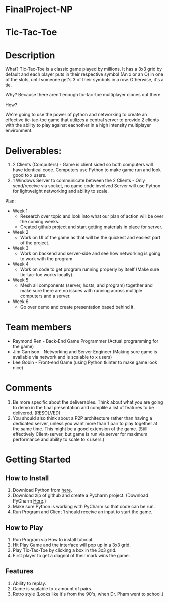 # FinalProject-NP

# Tic-Tac-Toe

# Description

What?
Tic-Tac-Toe is a classic game played by millions. It has a 3x3 grid by default and each player puts in their respective symbol (An x or an O) in one of the slots, until someone get's 3 of their symbols in a row. Otherwise, it's a tie.

Why?
Because there aren't enough tic-tac-toe multiplayer clones out there.

How?

We're going to use the power of python and networking to create an effective tic-tac-toe game that utilizes a central server to provide 2 clients with the ability to play against eachother in a high intensity multiplayer environment.

# Deliverables: 
1. 2 Clients (Computers) - Game is client sided so both computers will have identical code. Computers use Python to make game run and look good to x users.
2. 1 Windows Server to communicate between the 2 Clients - Only send/receive via socket, no game code involved Server will use Python for lightweight networking and ability to scale.

Plan: 
  * Week 1 
    - Research over topic and look into what our plan of action will be over the coming weeks. 
    - Created github project and start getting materials in place for server.
  * Week 2 
    - Work on UI of the game as that will be the quickest and easiest part of the project.
  * Week 3 
    - Work on backend and server-side and see how networking is going to work with the program. 
  * Week 4 
    - Work on code to get program running properly by itself (Make sure tic-tac-toe works locally).
  * Week 5 
    - Mesh all components (server, hosts, and program) together and make sure there are no issues with running across multiple computers and a server.
  * Week 6 
    - Go over demo and create presentation based behind it.

# Team members

* Raymond Ren - Back-End Game Programmer (Actual programming for the game)
* Jim Garrison - Networking and Server Engineer (Making sure game is available via network and is scalable to x users)
* Lee Gobin - Front-end Game (using Python tkinter to make game look nice)

# Comments
1. Be more specific about the deliverables. Think about what you are going to demo in the final presentation and complile a list of features to be delivered. (RESOLVED)
2. You should also think about a P2P architecture rather than having a dedicated server, unless you want more than 1 pair to play together at the same time. This might be a good extension of the game. (Still effectively Client-server, but game is run via server for maximum performance and ability to scale to x users.)

# Getting Started

## How to Install

1. Download Python from [here](https://www.python.org/downloads/).
2. Download zip of github and create a Pycharm project. (Download PyCharm [Here](https://www.jetbrains.com/pycharm/download/).)
3. Make sure Python is working with PyCharm so that code can be run. 
4. Run Program and Client 1 should receive an input to start the game.

## How to Play

1. Run Program via How to install tutorial.
2. Hit Play Game and the interface will pop up in a 3x3 grid.
3. Play Tic-Tac-Toe by clicking a box in the 3x3 grid.
4. First player to get a diagnol of their mark wins the game.

## Features

1. Ability to replay.
2. Game is scalable to x amount of pairs.
3. Retro style (Looks like it's from the 90's, when Dr. Pham went to school.)
